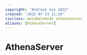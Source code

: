 ```yaml
---
copyright: "Andreas Sas 2022"
created: "2022-07-23 11:26"
cssclass: metaDataHide athenaserver
aliases: [AthenaServer]
---
```


# AthenaServer